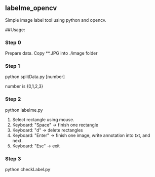 ## labelme_opencv
Simple image label tool using python and opencv.

##Usage:

### Step 0
Prepare data. Copy **.JPG into ./image folder

### Step 1
python splitData.py [number]

number is {0,1,2,3}

### Step 2

python labelme.py

1. Select rectangle using mouse.
2. Keyboard: "Space" ->  finish one rectangle
3. Keyboard: "d"     ->  delete rectangles
4. Keyboard: "Enter" ->  finish one image, write annotation into txt, and next.
5. Keyboard: "Esc"   ->  exit

### Step 3

python checkLabel.py
